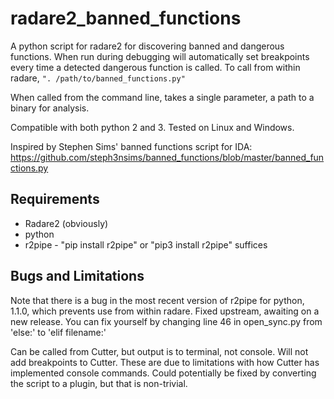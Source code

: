 # radare2_banned_functions

A python script for radare2 for discovering banned and dangerous functions. When run during debugging will automatically set breakpoints every time a detected dangerous function is called. To call from within radare, 
`". /path/to/banned_functions.py"`

When called from the command line, takes a single parameter, a path to a binary for analysis.

Compatible with both python 2 and 3. Tested on Linux and Windows.

Inspired by Stephen Sims' banned functions script for IDA: https://github.com/steph3nsims/banned_functions/blob/master/banned_functions.py

## Requirements

* Radare2 (obviously)
* python
* r2pipe - "pip install r2pipe" or "pip3 install r2pipe" suffices

## Bugs and Limitations

Note that there is a bug in the most recent version of r2pipe for python, 1.1.0, which prevents use from within radare. Fixed upstream, awaiting on a new release. You can fix yourself by changing line 46 in open_sync.py from 'else:' to 'elif filename:'

Can be called from Cutter, but output is to terminal, not console. Will not add breakpoints to Cutter. These are due to limitations with how Cutter has implemented console commands. Could potentially be fixed by converting the script to a plugin, but that is non-trivial.

